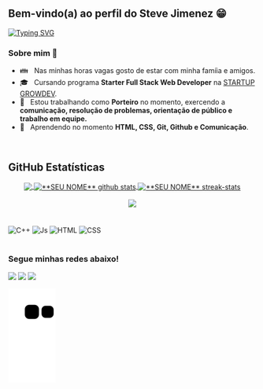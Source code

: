 ## Bem-vindo(a) ao perfil do Steve Jimenez 😁

[![Typing SVG](https://readme-typing-svg.herokuapp.com?font=Fira+Code&size=15&duration=2500&pause=10&color=00FFFF&center=true&multiline=true&height=100&lines=%22Nenhum+homem+%C3%A9+melhor+que+uma;m%C3%A1quina+e+nenhuma+m%C3%A1quina+%C3%A9+melhor;do+que+um+homem+com+uma+m%C3%A1quina.%22;Paul+Tudor+Jones)](https://git.io/typing-svg)

<h3>  Sobre mim 💪  </h3>

- 👪 &nbsp; Nas minhas horas vagas gosto de estar com minha famíia e amigos.
- 🎓 &nbsp; Cursando programa **Starter Full Stack Web Developer** na <a href="https://www.growdev.com.br/">STARTUP GROWDEV</a>.
- 💼 &nbsp; Estou trabalhando como **Porteiro** no momento, exercendo a **comunicação, resolução de problemas, orientação de público e trabalho em equipe.**
- 🌱 &nbsp; Aprendendo no momento **HTML, CSS, Git, Github e Comunicação**.

<br>

## **GitHub Estatísticas**

<div align="center">
<a href="https://github.com/Jimenez09">
  <img align="center" src="https://github-readme-stats.vercel.app/api/top-langs/?username=Jimenez09&theme=highcontrast&hide_langs_below=1" />
</a>

<a href="https://github.com/Jimenez09">
 <img align="center" src="https://github-readme-stats.vercel.app/api?username=Jimenez09&show_icons=true&theme=highcontrast&line_height=40" alt="**SEU NOME** github stats"/>
</a>
   
    
<a href="https://github.com/Jimenez09">
 <img align="center" height=314 src="http://github-readme-streak-stats.herokuapp.com?user=Jimenez09&theme=highcontrast&date_format=j%20M%5B%20Y%5D&ring=C2CB12&currStreakLabel=C2CB12&fire=C2CB12&sideNums=00FEFE&currStreakNum=00FEFE" alt="**SEU NOME** streak-stats"/>
</a>
 
 </br>
  </br>
<img  src="https://github-profile-trophy.vercel.app/?username=Jimenez09&theme=highcontrast&title=Stars,Followers,Commit,Repo&margin-w=30&margin-h=30&row=1&column=4&no-frame=true" />
</div>

</br>
  
<div style="display: inline_block"><br>
  <img align="center" alt="C++" height="30" width="80" src="https://img.shields.io/badge/-C++-333333?style=flat&logo=C%2B%2B&logoColor=00599C">
  <img align="center" alt="Js" height="30" width="80" src="https://img.shields.io/badge/-JavaScript-333333?style=flat&logo=javascript">
  <img align="center" alt="HTML" height="30" width="80" src="https://img.shields.io/badge/-HTML5-333333?style=flat&logo=HTML5">
  <img align="center" alt="CSS" height="30" width="80" src="https://img.shields.io/badge/-CSS-333333?style=flat&logo=CSS3&logoColor=1572B6">
</div>
 
 <br>
 
  ### Segue minhas redes abaixo!
 
<div> 
  <a href="https://www.instagram.com/steveleia/" target="_blank"><img src="https://img.shields.io/badge/-Instagram-%23E4405F?style=for-the-badge&logo=instagram&logoColor=white" target="_blank"></a>
  <a href="stevejimenez09@gmail.com"><img src="https://img.shields.io/badge/-Gmail-%23333?style=for-the-badge&logo=gmail&logoColor=white" target="_blank"></a>
  <a href="https://www.linkedin.com/in/steve-jimenez09" target="_blank"><img src="https://img.shields.io/badge/-LinkedIn-%230077B5?style=for-the-badge&logo=linkedin&logoColor=white" target="_blank"></a> 
 
  ![Snake animation](https://github.com/Jimenez09/Jimenez09/blob/output/github-contribution-grid-snake.svg)

</div>
